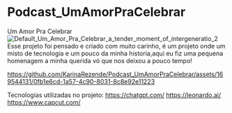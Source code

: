 # Podcast_UmAmorPraCelebrar
 Um Amor Pra Celebrar
![Default_Um_Amor_Pra_Celebrar_a_tender_moment_of_intergeneratio_2](https://github.com/KarinaRezende/Podcast_UmAmorPraCelebrar/assets/169544131/ba49e2e8-6ae2-4d83-8461-56ab8e3591c3)
Esse projeto foi pensado e criado com muito carinho, é um projeto onde um misto de tecnologia e um pouco da minha historia,aqui eu fiz uma pequena homenagem a minha querida vó que nos deixou a pouco tempo!

https://github.com/KarinaRezende/Podcast_UmAmorPraCelebrar/assets/169544131/0fb1e6cd-1a57-4c90-8031-8c8e92e11223

Tecnologias utilizadas no projeto:
https://chatgpt.com/
https://leonardo.ai/
https://www.capcut.com/
